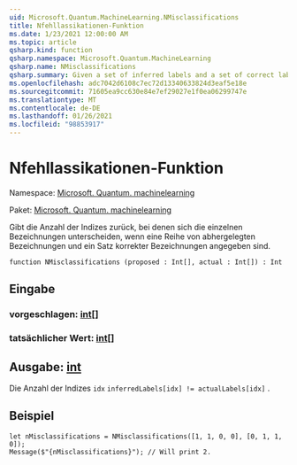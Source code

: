 ```yaml
---
uid: Microsoft.Quantum.MachineLearning.NMisclassifications
title: Nfehllassikationen-Funktion
ms.date: 1/23/2021 12:00:00 AM
ms.topic: article
qsharp.kind: function
qsharp.namespace: Microsoft.Quantum.MachineLearning
qsharp.name: NMisclassifications
qsharp.summary: Given a set of inferred labels and a set of correct labels, returns the number of indices at which each set of labels differ.
ms.openlocfilehash: adc7042d6108c7ec72d13340633824d3eaf5e18e
ms.sourcegitcommit: 71605ea9cc630e84e7ef29027e1f0ea06299747e
ms.translationtype: MT
ms.contentlocale: de-DE
ms.lasthandoff: 01/26/2021
ms.locfileid: "98853917"
---
```

# <a name="nmisclassifications-function"></a>Nfehllassikationen-Funktion

Namespace: [Microsoft. Quantum. machinelearning](xref:Microsoft.Quantum.MachineLearning)

Paket: [Microsoft. Quantum. machinelearning](https://nuget.org/packages/Microsoft.Quantum.MachineLearning)


Gibt die Anzahl der Indizes zurück, bei denen sich die einzelnen Bezeichnungen unterscheiden, wenn eine Reihe von abhergelegten Bezeichnungen und ein Satz korrekter Bezeichnungen angegeben sind.

```qsharp
function NMisclassifications (proposed : Int[], actual : Int[]) : Int
```


## <a name="input"></a>Eingabe

### <a name="proposed--int"></a>vorgeschlagen: [int](xref:microsoft.quantum.lang-ref.int)[]




### <a name="actual--int"></a>tatsächlicher Wert: [int](xref:microsoft.quantum.lang-ref.int)[]





## <a name="output--int"></a>Ausgabe: [int](xref:microsoft.quantum.lang-ref.int)

Die Anzahl der Indizes `idx` `inferredLabels[idx] != actualLabels[idx]` .

## <a name="example"></a>Beispiel

```qsharp
let nMisclassifications = NMisclassifications([1, 1, 0, 0], [0, 1, 1, 0]);
Message($"{nMisclassifications}"); // Will print 2.
```